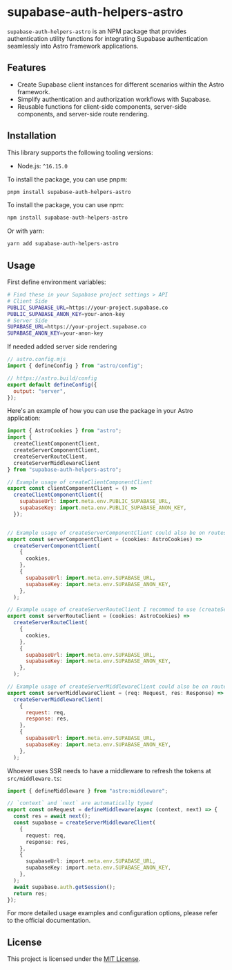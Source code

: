 # supabase-auth-helpers-astro

`supabase-auth-helpers-astro` is an NPM package that provides authentication utility functions for integrating Supabase authentication seamlessly into Astro framework applications.

## Features

- Create Supabase client instances for different scenarios within the Astro framework.
- Simplify authentication and authorization workflows with Supabase.
- Reusable functions for client-side components, server-side components, and server-side route rendering.

## Installation

This library supports the following tooling versions:

- Node.js: `^16.15.0`

To install the package, you can use pnpm:

```bash
pnpm install supabase-auth-helpers-astro
```

To install the package, you can use npm:

```bash
npm install supabase-auth-helpers-astro
```

Or with yarn:

```bash
yarn add supabase-auth-helpers-astro
```

## Usage

First define environment variables:

```bash
# Find these in your Supabase project settings > API
# Client Side
PUBLIC_SUPABASE_URL=https://your-project.supabase.co
PUBLIC_SUPABASE_ANON_KEY=your-anon-key
# Server Side
SUPABASE_URL=https://your-project.supabase.co
SUPABASE_ANON_KEY=your-anon-key
```

If needed added server side rendering

```js
// astro.config.mjs
import { defineConfig } from "astro/config";

// https://astro.build/config
export default defineConfig({
  output: "server",
});
```

Here's an example of how you can use the package in your Astro application:

```javascript
import { AstroCookies } from "astro";
import {
  createClientComponentClient,
  createServerComponentClient,
  createServerRouteClient,
  createServerMiddlewareClient
} from "supabase-auth-helpers-astro";

// Example usage of createClientComponentClient
export const clientComponentClient = () =>
  createClientComponentClient({
    supabaseUrl: import.meta.env.PUBLIC_SUPABASE_URL,
    supabaseKey: import.meta.env.PUBLIC_SUPABASE_ANON_KEY,
  });


// Example usage of createServerComponentClient could also be on routes
export const serverComponentClient = (cookies: AstroCookies) =>
  createServerComponentClient(
    {
      cookies,
    },
    {
      supabaseUrl: import.meta.env.SUPABASE_URL,
      supabaseKey: import.meta.env.SUPABASE_ANON_KEY,
    },
  );

// Example usage of createServerRouteClient I recommed to use (createServerComponentClient)
export const serverRouteClient = (cookies: AstroCookies) =>
  createServerRouteClient(
    {
      cookies,
    },
    {
      supabaseUrl: import.meta.env.SUPABASE_URL,
      supabaseKey: import.meta.env.SUPABASE_ANON_KEY,
    },
  );

// Example usage of createServerMiddlewareClient could also be on routes
export const serverMiddlewareClient = (req: Request, res: Response) =>
  createServerMiddlewareClient(
    {
      request: req,
      response: res,
    },
    {
      supabaseUrl: import.meta.env.SUPABASE_URL,
      supabaseKey: import.meta.env.SUPABASE_ANON_KEY,
    },
  );
```

Whoever uses SSR needs to have a middleware to refresh the tokens at `src/middleware.ts`:
```ts
import { defineMiddleware } from "astro:middleware";

// `context` and `next` are automatically typed
export const onRequest = defineMiddleware(async (context, next) => {
  const res = await next();
  const supabase = createServerMiddlewareClient(
    {
      request: req,
      response: res,
    },
    {
      supabaseUrl: import.meta.env.SUPABASE_URL,
      supabaseKey: import.meta.env.SUPABASE_ANON_KEY,
    },
  );
  await supabase.auth.getSession();
  return res;
});
```

For more detailed usage examples and configuration options, please refer to the official documentation.

## License

This project is licensed under the [MIT License](link-to-license).
